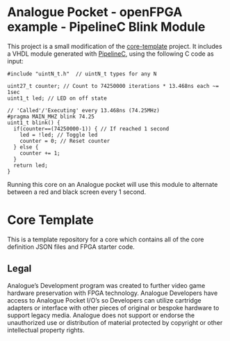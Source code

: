 # Analogue Pocket - openFPGA example - PipelineC Blink Module

This project is a small modification of the [core-template](https://github.com/open-fpga/core-template) project. It includes a VHDL module generated with [PipelineC](https://github.com/JulianKemmerer/PipelineC), using the following C code as input: 
```
#include "uintN_t.h"  // uintN_t types for any N

uint27_t counter; // Count to 74250000 iterations * 13.468ns each ~= 1sec
uint1_t led; // LED on off state

// 'Called'/'Executing' every 13.468ns (74.25MHz)
#pragma MAIN_MHZ blink 74.25
uint1_t blink() {
  if(counter==(74250000-1)) { // If reached 1 second
	led = !led; // Toggle led
	counter = 0; // Reset counter
  } else {
	counter += 1;
  }
  return led;
}
```

Running this core on an Analogue pocket will use this module to alternate between a red and black screen every 1 second.

# Core Template
This is a template repository for a core which contains all of the core definition JSON files and FPGA starter code.

## Legal
Analogue’s Development program was created to further video game hardware preservation with FPGA technology. Analogue Developers have access to Analogue Pocket I/O’s so Developers can utilize cartridge adapters or interface with other pieces of original or bespoke hardware to support legacy media. Analogue does not support or endorse the unauthorized use or distribution of material protected by copyright or other intellectual property rights.
